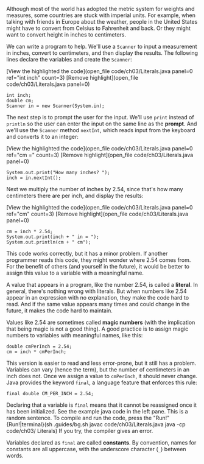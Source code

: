 Although most of the world has adopted the metric system for weights and measures, some countries are stuck with imperial units. For example, when talking with friends in Europe about the weather, people in the United States might have to convert from Celsius to Fahrenheit and back. Or they might want to convert height in inches to centimeters.


We can write a program to help. We'll use a `Scanner` to input a measurement in inches, convert to centimeters, and then display the results. The following lines declare the variables and create the `Scanner`:

[View the highlighted the code](open_file code/ch03/Literals.java panel=0 ref="int inch" count=3)
[Remove highlight](open_file code/ch03/Literals.java panel=0)
 ```code
int inch;
double cm;
Scanner in = new Scanner(System.in);
```


The next step is to prompt the user for the input. We'll use `print` instead of `println` so the user can enter the input on the same line as the **prompt**. And we'll use the `Scanner` method `nextInt`, which reads input from the keyboard and converts it to an integer:

[View the highlighted the code](open_file code/ch03/Literals.java panel=0 ref="cm =" count=3)
[Remove highlight](open_file code/ch03/Literals.java panel=0)
 ```code
System.out.print("How many inches? ");
inch = in.nextInt();
```

Next we multiply the number of inches by 2.54, since that's how many centimeters there are per inch, and display the results:

[View the highlighted the code](open_file code/ch03/Literals.java panel=0 ref="cm" count=3)
[Remove highlight](open_file code/ch03/Literals.java panel=0)
 ```code
cm = inch * 2.54;
System.out.print(inch + " in = ");
System.out.println(cm + " cm");
```

This code works correctly, but it has a minor problem. If another programmer reads this code, they might wonder where 2.54 comes from. For the benefit of others (and yourself in the future), it would be better to assign this value to a variable with a meaningful name.




A value that appears in a program, like the number 2.54, is called a **literal**. In general, there's nothing wrong with literals. But when numbers like 2.54 appear in an expression with no explanation, they make the code hard to read. And if the same value appears many times and could change in the future, it makes the code hard to maintain.


Values like 2.54 are sometimes called **magic numbers** (with the implication that being magic is not a good thing). A good practice is to assign magic numbers to variables with meaningful names, like this:

```code
double cmPerInch = 2.54;
cm = inch * cmPerInch;
```

This version is easier to read and less error-prone, but it still has a problem. Variables can vary (hence the term), but the number of centimeters in an inch does not. Once we assign a value to `cmPerInch`, it should never change. Java provides the keyword `final`, a language feature that enforces this rule:

```code
final double CM_PER_INCH = 2.54;
```


Declaring that a variable is `final` means that it cannot be reassigned once it has been initialized. See the example java code in the left pane. This is a random sentence. To compile and run the code, press the "Run!"
{Run!|terminal}(sh .guides/bg.sh javac code/ch03/Literals.java java -cp code/ch03/ Literals)
 If you try, the compiler gives an error.

Variables declared as `final` are called **constants**. By convention, names for constants are all uppercase, with the underscore character (`_`) between words.